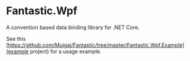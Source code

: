 # Fantastic.Wpf
A convention based data binding library for .NET Core. 

See this [https://github.com/Muigai/Fantastic/tree/master/Fantastic.Wpf.Example](example project) for a usage example.
